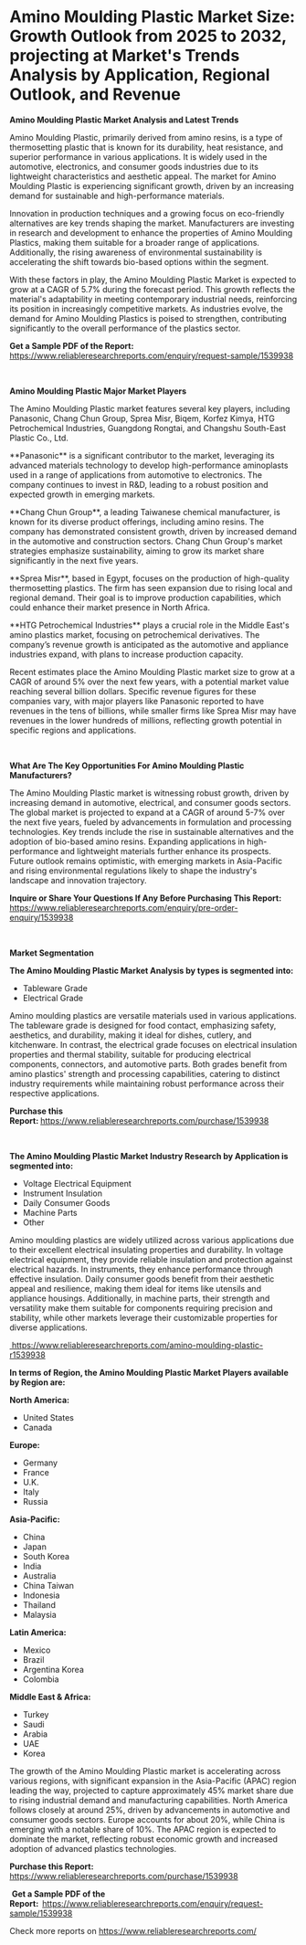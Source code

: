 <p><h1>Amino Moulding Plastic Market Size: Growth Outlook from 2025 to 2032, projecting at Market's Trends Analysis by Application, Regional Outlook, and Revenue</h1></p><p><strong>Amino Moulding Plastic Market Analysis and Latest Trends</strong></p>
<p><p>Amino Moulding Plastic, primarily derived from amino resins, is a type of thermosetting plastic that is known for its durability, heat resistance, and superior performance in various applications. It is widely used in the automotive, electronics, and consumer goods industries due to its lightweight characteristics and aesthetic appeal. The market for Amino Moulding Plastic is experiencing significant growth, driven by an increasing demand for sustainable and high-performance materials.</p><p>Innovation in production techniques and a growing focus on eco-friendly alternatives are key trends shaping the market. Manufacturers are investing in research and development to enhance the properties of Amino Moulding Plastics, making them suitable for a broader range of applications. Additionally, the rising awareness of environmental sustainability is accelerating the shift towards bio-based options within the segment.</p><p>With these factors in play, the Amino Moulding Plastic Market is expected to grow at a CAGR of 5.7% during the forecast period. This growth reflects the material's adaptability in meeting contemporary industrial needs, reinforcing its position in increasingly competitive markets. As industries evolve, the demand for Amino Moulding Plastics is poised to strengthen, contributing significantly to the overall performance of the plastics sector.</p></p>
<p><strong>Get a Sample PDF of the Report:&nbsp;</strong> <a href="https://www.reliableresearchreports.com/enquiry/request-sample/1539938?utm_campaign=112&utm_medium=2&utm_source=Github&utm_content=ia&utm_term=30012025&utm_id=amino-moulding-plastic">https://www.reliableresearchreports.com/enquiry/request-sample/1539938</a></p>
<p>&nbsp;</p>
<p><strong>Amino Moulding Plastic Major Market Players</strong></p>
<p><p>The Amino Moulding Plastic market features several key players, including Panasonic, Chang Chun Group, Sprea Misr, Biqem, Korfez Kimya, HTG Petrochemical Industries, Guangdong Rongtai, and Changshu South-East Plastic Co., Ltd. </p><p>**Panasonic** is a significant contributor to the market, leveraging its advanced materials technology to develop high-performance aminoplasts used in a range of applications from automotive to electronics. The company continues to invest in R&D, leading to a robust position and expected growth in emerging markets.</p><p>**Chang Chun Group**, a leading Taiwanese chemical manufacturer, is known for its diverse product offerings, including amino resins. The company has demonstrated consistent growth, driven by increased demand in the automotive and construction sectors. Chang Chun Group's market strategies emphasize sustainability, aiming to grow its market share significantly in the next five years.</p><p>**Sprea Misr**, based in Egypt, focuses on the production of high-quality thermosetting plastics. The firm has seen expansion due to rising local and regional demand. Their goal is to improve production capabilities, which could enhance their market presence in North Africa.</p><p>**HTG Petrochemical Industries** plays a crucial role in the Middle East's amino plastics market, focusing on petrochemical derivatives. The company’s revenue growth is anticipated as the automotive and appliance industries expand, with plans to increase production capacity.</p><p>Recent estimates place the Amino Moulding Plastic market size to grow at a CAGR of around 5% over the next few years, with a potential market value reaching several billion dollars. Specific revenue figures for these companies vary, with major players like Panasonic reported to have revenues in the tens of billions, while smaller firms like Sprea Misr may have revenues in the lower hundreds of millions, reflecting growth potential in specific regions and applications.</p></p>
<p>&nbsp;</p>
<p><strong>What Are The Key Opportunities For Amino Moulding Plastic Manufacturers?</strong></p>
<p><p>The Amino Moulding Plastic market is witnessing robust growth, driven by increasing demand in automotive, electrical, and consumer goods sectors. The global market is projected to expand at a CAGR of around 5-7% over the next five years, fueled by advancements in formulation and processing technologies. Key trends include the rise in sustainable alternatives and the adoption of bio-based amino resins. Expanding applications in high-performance and lightweight materials further enhance its prospects. Future outlook remains optimistic, with emerging markets in Asia-Pacific and rising environmental regulations likely to shape the industry's landscape and innovation trajectory.</p></p>
<p><strong>Inquire or Share Your Questions If Any Before Purchasing This Report:</strong> <a href="https://www.reliableresearchreports.com/enquiry/pre-order-enquiry/1539938?utm_campaign=112&utm_medium=2&utm_source=Github&utm_content=ia&utm_term=30012025&utm_id=amino-moulding-plastic">https://www.reliableresearchreports.com/enquiry/pre-order-enquiry/1539938</a></p>
<p>&nbsp;</p>
<p><strong>Market Segmentation</strong></p>
<p><strong>The Amino Moulding Plastic Market Analysis by types is segmented into:</strong></p>
<p><ul><li>Tableware Grade</li><li>Electrical Grade</li></ul></p>
<p><p>Amino moulding plastics are versatile materials used in various applications. The tableware grade is designed for food contact, emphasizing safety, aesthetics, and durability, making it ideal for dishes, cutlery, and kitchenware. In contrast, the electrical grade focuses on electrical insulation properties and thermal stability, suitable for producing electrical components, connectors, and automotive parts. Both grades benefit from amino plastics' strength and processing capabilities, catering to distinct industry requirements while maintaining robust performance across their respective applications.</p></p>
<p><strong>Purchase this Report:&nbsp;</strong><a href="https://www.reliableresearchreports.com/purchase/1539938?utm_campaign=112&utm_medium=2&utm_source=Github&utm_content=ia&utm_term=30012025&utm_id=amino-moulding-plastic">https://www.reliableresearchreports.com/purchase/1539938</a></p>
<p>&nbsp;</p>
<p><strong>The Amino Moulding Plastic Market Industry Research by Application is segmented into:</strong></p>
<p><ul><li>Voltage Electrical Equipment</li><li>Instrument Insulation</li><li>Daily Consumer Goods</li><li>Machine Parts</li><li>Other</li></ul></p>
<p><p>Amino moulding plastics are widely utilized across various applications due to their excellent electrical insulating properties and durability. In voltage electrical equipment, they provide reliable insulation and protection against electrical hazards. In instruments, they enhance performance through effective insulation. Daily consumer goods benefit from their aesthetic appeal and resilience, making them ideal for items like utensils and appliance housings. Additionally, in machine parts, their strength and versatility make them suitable for components requiring precision and stability, while other markets leverage their customizable properties for diverse applications.</p></p>
<p><a href="https://www.reliableresearchreports.com/amino-moulding-plastic-r1539938?utm_campaign=112&utm_medium=2&utm_source=Github&utm_content=ia&utm_term=30012025&utm_id=amino-moulding-plastic">&nbsp;https://www.reliableresearchreports.com/amino-moulding-plastic-r1539938</a></p>
<p><strong>In terms of Region, the Amino Moulding Plastic Market Players available by Region are:</strong></p>
<p>
    <p> <strong> North America: </strong>
        <ul>
            <li>United States</li>
            <li>Canada</li>
        </ul>
        </p> 
    <p> <strong> Europe: </strong>
        <ul>
            <li>Germany</li>
            <li>France</li>
            <li>U.K.</li>
            <li>Italy</li>
            <li>Russia</li>
        </ul>
        </p> 
    <p> <strong> Asia-Pacific: </strong>
        <ul>
            <li>China</li>
            <li>Japan</li>
            <li>South Korea</li>
            <li>India</li>
            <li>Australia</li>
            <li>China Taiwan</li>
            <li>Indonesia</li>
            <li>Thailand</li>
            <li>Malaysia</li>
        </ul>
        </p> 
    <p> <strong> Latin America: </strong>
        <ul>
            <li>Mexico</li>
            <li>Brazil</li>
            <li>Argentina Korea</li>
            <li>Colombia</li>
        </ul>
        </p> 
    <p> <strong> Middle East & Africa: </strong>
        <ul>
            <li>Turkey</li>
            <li>Saudi</li>
            <li>Arabia</li>
            <li>UAE</li>
            <li>Korea</li>
        </ul>
    </p>
    </p>
<p><p>The growth of the Amino Moulding Plastic market is accelerating across various regions, with significant expansion in the Asia-Pacific (APAC) region leading the way, projected to capture approximately 45% market share due to rising industrial demand and manufacturing capabilities. North America follows closely at around 25%, driven by advancements in automotive and consumer goods sectors. Europe accounts for about 20%, while China is emerging with a notable share of 10%. The APAC region is expected to dominate the market, reflecting robust economic growth and increased adoption of advanced plastics technologies.</p></p>
<p><strong>Purchase this Report: </strong><a href="https://www.reliableresearchreports.com/purchase/1539938?utm_campaign=112&utm_medium=2&utm_source=Github&utm_content=ia&utm_term=30012025&utm_id=amino-moulding-plastic">https://www.reliableresearchreports.com/purchase/1539938</a></p>
<p>&nbsp;<strong>Get a Sample PDF of the Report:&nbsp;&nbsp;</strong><a href="https://www.reliableresearchreports.com/enquiry/request-sample/1539938?utm_campaign=112&utm_medium=2&utm_source=Github&utm_content=ia&utm_term=30012025&utm_id=amino-moulding-plastic">https://www.reliableresearchreports.com/enquiry/request-sample/1539938</a></p>
<p><strong></strong></p>
<p>Check more reports on <a href="https://www.reliableresearchreports.com/?utm_campaign=112&utm_medium=2&utm_source=Github&utm_content=ia&utm_term=30012025&utm_id=amino-moulding-plastic">https://www.reliableresearchreports.com/</a></p>